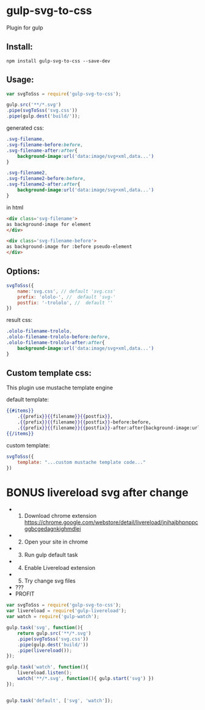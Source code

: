 gulp-svg-to-css
===
Plugin for gulp



Install:
---
```
npm install gulp-svg-to-css --save-dev
```


Usage:
---

```javascript
var svgToSss = require('gulp-svg-to-css');

gulp.src('**/*.svg')
.pipe(svgToSss('svg.css'))
.pipe(gulp.dest('build/'));
```

generated css:
```css
.svg-filename,
.svg-filename-before:before,
.svg-filename-after:after{
	background-image:url('data:image/svg+xml,data...')
}

.svg-filename2,
.svg-filename2-before:before,
.svg-filename2-after:after{
	background-image:url('data:image/svg+xml,data...')
}
```

in html
```html
<div class='svg-filename'>
as background-image for element
</div>

<div class='svg-filename-before'>
as background-image for :before pseudo-element
</div>
```

Options:
---

```javascript
svgToSss({
	name:'svg.css', // default 'svg.css'
	prefix: 'ololo-', //  default 'svg-'
	postfix: '-trololo', //  default ''
})
```
result css:
```css
.ololo-filename-trololo,
.ololo-filename-trololo-before:before,
.ololo-filename-trololo-after:after{
	background-image:url('data:image/svg+xml,data...')
}
```

Custom template css:
---
This plugin use mustache template engine 

default template:
```mustache
{{#items}}
    .{{prefix}}{{filename}}{{postfix}},
    .{{prefix}}{{filename}}{{postfix}}-before:before,
    .{{prefix}}{{filename}}{{postfix}}-after:after{background-image:url('{{{dataurl}}}')}
{{/items}}
```

custom template:
```javascript
svgToSss({
	template: "...custom mustache template code..."
})
```


BONUS livereload svg after change
===

* 1) Download chrome extension https://chrome.google.com/webstore/detail/livereload/jnihajbhpnppcggbcgedagnkighmdlei
* 2) Open your site in chrome
* 3) Run gulp default task
* 4) Enable Livereload extension
* 5) Try change svg files
* ???
* PROFIT

```javascript
var svgToSss = require('gulp-svg-to-css');
var livereload = require('gulp-livereload');
var watch = require('gulp-watch');

gulp.task('svg', function(){
	return gulp.src('**/*.svg')
	.pipe(svgToSss('svg.css'))
	.pipe(gulp.dest('build/'))
	.pipe(livereload());
});

gulp.task('watch', function(){
	livereload.listen();
	watch('**/*.svg', function(){ gulp.start('svg') })
});


gulp.task('default', ['svg', 'watch']);

```